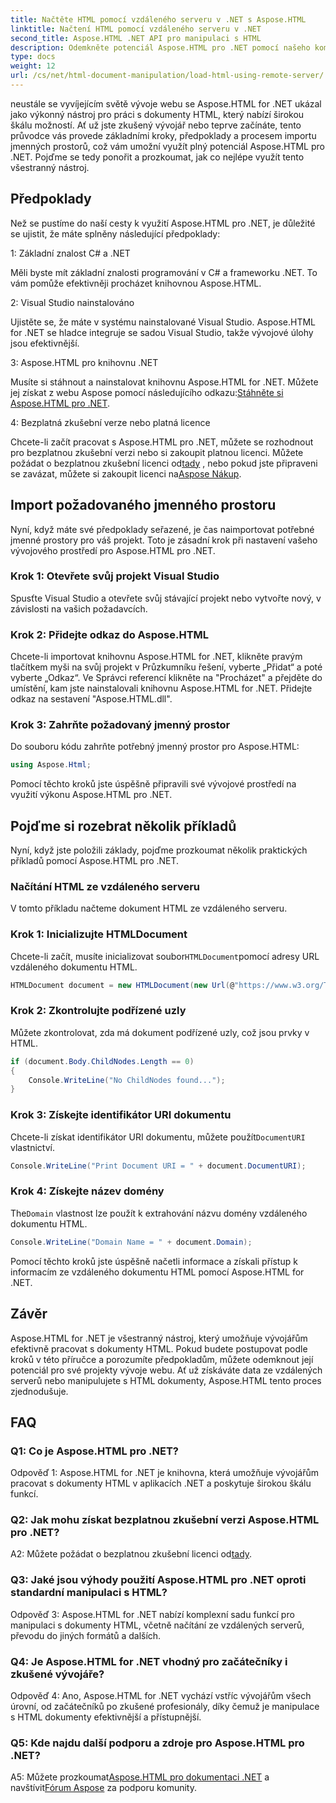 ```yaml
---
title: Načtěte HTML pomocí vzdáleného serveru v .NET s Aspose.HTML
linktitle: Načtení HTML pomocí vzdáleného serveru v .NET
second_title: Aspose.HTML .NET API pro manipulaci s HTML
description: Odemkněte potenciál Aspose.HTML pro .NET pomocí našeho komplexního průvodce. Naučte se importovat jmenné prostory, přistupovat ke vzdáleným dokumentům HTML a další.
type: docs
weight: 12
url: /cs/net/html-document-manipulation/load-html-using-remote-server/
---
```


neustále se vyvíjejícím světě vývoje webu se Aspose.HTML for .NET ukázal jako výkonný nástroj pro práci s dokumenty HTML, který nabízí širokou škálu možností. Ať už jste zkušený vývojář nebo teprve začínáte, tento průvodce vás provede základními kroky, předpoklady a procesem importu jmenných prostorů, což vám umožní využít plný potenciál Aspose.HTML pro .NET. Pojďme se tedy ponořit a prozkoumat, jak co nejlépe využít tento všestranný nástroj.

## Předpoklady

Než se pustíme do naší cesty k využití Aspose.HTML pro .NET, je důležité se ujistit, že máte splněny následující předpoklady:

1: Základní znalost C# a .NET

Měli byste mít základní znalosti programování v C# a frameworku .NET. To vám pomůže efektivněji procházet knihovnou Aspose.HTML.

2: Visual Studio nainstalováno

Ujistěte se, že máte v systému nainstalované Visual Studio. Aspose.HTML for .NET se hladce integruje se sadou Visual Studio, takže vývojové úlohy jsou efektivnější.

3: Aspose.HTML pro knihovnu .NET

 Musíte si stáhnout a nainstalovat knihovnu Aspose.HTML for .NET. Můžete jej získat z webu Aspose pomocí následujícího odkazu:[Stáhněte si Aspose.HTML pro .NET](https://releases.aspose.com/html/net/).

4: Bezplatná zkušební verze nebo platná licence

 Chcete-li začít pracovat s Aspose.HTML pro .NET, můžete se rozhodnout pro bezplatnou zkušební verzi nebo si zakoupit platnou licenci. Můžete požádat o bezplatnou zkušební licenci od[tady](https://releases.aspose.com/) , nebo pokud jste připraveni se zavázat, můžete si zakoupit licenci na[Aspose Nákup](https://purchase.aspose.com/buy).

## Import požadovaného jmenného prostoru

Nyní, když máte své předpoklady seřazené, je čas naimportovat potřebné jmenné prostory pro váš projekt. Toto je zásadní krok při nastavení vašeho vývojového prostředí pro Aspose.HTML pro .NET.

### Krok 1: Otevřete svůj projekt Visual Studio

Spusťte Visual Studio a otevřete svůj stávající projekt nebo vytvořte nový, v závislosti na vašich požadavcích.

### Krok 2: Přidejte odkaz do Aspose.HTML

Chcete-li importovat knihovnu Aspose.HTML for .NET, klikněte pravým tlačítkem myši na svůj projekt v Průzkumníku řešení, vyberte „Přidat“ a poté vyberte „Odkaz“. Ve Správci referencí klikněte na "Procházet" a přejděte do umístění, kam jste nainstalovali knihovnu Aspose.HTML for .NET. Přidejte odkaz na sestavení "Aspose.HTML.dll".

### Krok 3: Zahrňte požadovaný jmenný prostor

Do souboru kódu zahrňte potřebný jmenný prostor pro Aspose.HTML:

```csharp
using Aspose.Html;
```

Pomocí těchto kroků jste úspěšně připravili své vývojové prostředí na využití výkonu Aspose.HTML pro .NET.

## Pojďme si rozebrat několik příkladů

Nyní, když jste položili základy, pojďme prozkoumat několik praktických příkladů pomocí Aspose.HTML pro .NET.

### Načítání HTML ze vzdáleného serveru

V tomto příkladu načteme dokument HTML ze vzdáleného serveru.

### Krok 1: Inicializujte HTMLDocument

 Chcete-li začít, musíte inicializovat soubor`HTMLDocument`pomocí adresy URL vzdáleného dokumentu HTML.

```csharp
HTMLDocument document = new HTMLDocument(new Url(@"https://www.w3.org/TR/html5/"));
```

### Krok 2: Zkontrolujte podřízené uzly

Můžete zkontrolovat, zda má dokument podřízené uzly, což jsou prvky v HTML.

```csharp
if (document.Body.ChildNodes.Length == 0)
{
    Console.WriteLine("No ChildNodes found...");
}
```

### Krok 3: Získejte identifikátor URI dokumentu

 Chcete-li získat identifikátor URI dokumentu, můžete použít`DocumentURI` vlastnictví.

```csharp
Console.WriteLine("Print Document URI = " + document.DocumentURI);
```

### Krok 4: Získejte název domény

 The`Domain` vlastnost lze použít k extrahování názvu domény vzdáleného dokumentu HTML.

```csharp
Console.WriteLine("Domain Name = " + document.Domain);
```

Pomocí těchto kroků jste úspěšně načetli informace a získali přístup k informacím ze vzdáleného dokumentu HTML pomocí Aspose.HTML for .NET.

## Závěr

Aspose.HTML for .NET je všestranný nástroj, který umožňuje vývojářům efektivně pracovat s dokumenty HTML. Pokud budete postupovat podle kroků v této příručce a porozumíte předpokladům, můžete odemknout její potenciál pro své projekty vývoje webu. Ať už získáváte data ze vzdálených serverů nebo manipulujete s HTML dokumenty, Aspose.HTML tento proces zjednodušuje.

## FAQ

### Q1: Co je Aspose.HTML pro .NET?

Odpověď 1: Aspose.HTML for .NET je knihovna, která umožňuje vývojářům pracovat s dokumenty HTML v aplikacích .NET a poskytuje širokou škálu funkcí.

### Q2: Jak mohu získat bezplatnou zkušební verzi Aspose.HTML pro .NET?

 A2: Můžete požádat o bezplatnou zkušební licenci od[tady](https://releases.aspose.com/).

### Q3: Jaké jsou výhody použití Aspose.HTML pro .NET oproti standardní manipulaci s HTML?

Odpověď 3: Aspose.HTML for .NET nabízí komplexní sadu funkcí pro manipulaci s dokumenty HTML, včetně načítání ze vzdálených serverů, převodu do jiných formátů a dalších.

### Q4: Je Aspose.HTML for .NET vhodný pro začátečníky i zkušené vývojáře?

Odpověď 4: Ano, Aspose.HTML for .NET vychází vstříc vývojářům všech úrovní, od začátečníků po zkušené profesionály, díky čemuž je manipulace s HTML dokumenty efektivnější a přístupnější.

### Q5: Kde najdu další podporu a zdroje pro Aspose.HTML pro .NET?

 A5: Můžete prozkoumat[Aspose.HTML pro dokumentaci .NET](https://reference.aspose.com/html/net/) a navštívit[Fórum Aspose](https://forum.aspose.com/) za podporu komunity.